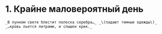 # 1. Крайне маловероятный день
`_В лунном свете блестит полоска серебра…_
_\(падают темные одежды\)_
_…кровь льется литрами, и слышен крик._`

